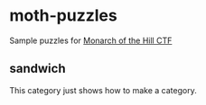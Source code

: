 # moth-puzzles
Sample puzzles for [Monarch of the Hill CTF](https://github.com/3ch01c/moth)

## sandwich
This category just shows how to make a category.
